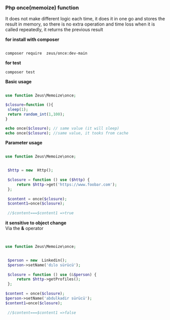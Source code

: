 ### Php once(memoize) function 

It does not make different logic each time, it does it in one go and stores the result in memory, so there is no extra operation and time loss when it is called repeatedly, it returns the previous result


**for install with composer** 
```console

composer require  zeus/once:dev-main
```
**for test**
```console
composer test
```
**Basic usage** 

```php

use function Zeus\Memoize\once;

$closure=function (){
 sleep(1);
 return random_int(1,100);
}

echo once($closure); // same value (it will sleep)
echo once($closure); //same value, it tooks from cache 

```
**Parameter usage** 


```php

use function Zeus\Memoize\once;


 $http = new  Http();
 
 $closure = function () use ($http) {
     return $http->get('https://www.foobar.com');
 };
 
 $content = once($closure);
 $content1=once($closure);
 
 //$content===$content1 =>true

```

**it sensitive to object change**
<br>
Via the **&** operator




```php


use function Zeus\Memoize\once;


 $person = new  Linkedin();
 $person->setName('dılo sürücü');
 
 $closure = function () use (&$person) {
     return $http->getProfiles();
 };
 
$content = once($closure);
$person->setName('abdulkadir sürücü');
$content1=once($closure);
 
 //$content===$content1 =>false

```

